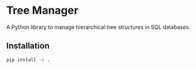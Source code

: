 # Tree Manager

A Python library to manage hierarchical tree structures in SQL databases.

## Installation

```bash
pip install -e .
```
